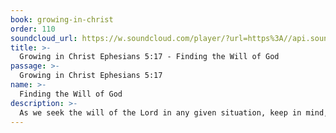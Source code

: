 ```yaml
---
book: growing-in-christ
order: 110
soundcloud_url: https://w.soundcloud.com/player/?url=https%3A//api.soundcloud.com/tracks/
title: >-
  Growing in Christ Ephesians 5:17 - Finding the Will of God
passage: >-
  Growing in Christ Ephesians 5:17
name: >-
  Finding the Will of God
description: >-
  As we seek the will of the Lord in any given situation, keep in mind, God may change the situation; God may show you how to change the situation; God may leave the situation as it is, but change the one doing the praying. In the end, we expect to know and see the will of God.
---
```


